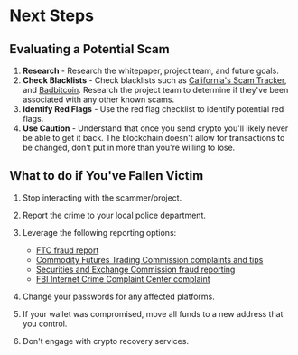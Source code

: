 # Next Steps

## Evaluating a Potential Scam

1. **Research** - Research the whitepaper, project team, and future goals.
2. **Check Blacklists** - Check blacklists such as [California's Scam Tracker](https://dfpi.ca.gov/consumers/crypto/crypto-scam-tracker/), and [Badbitcoin](https://badbitcoin.org/). Research the project team to determine if they've been associated with any other known scams.
3. **Identify Red Flags** - Use the red flag checklist to identify potential red flags.
4. **Use Caution**  - Understand that once you send crypto you'll likely never be able to get it back. The blockchain doesn't allow for transactions to be changed, don't put in more than you're willing to lose.

## What to do if You've Fallen Victim

1. Stop interacting with the scammer/project.
2. Report the crime to your local police department.
3. Leverage the following reporting options:

   * [FTC fraud report](https://reportfraud.ftc.gov/)
   * [Commodity Futures Trading Commission complaints and tips](https://www.cftc.gov/complaint)
   * [Securities and Exchange Commission fraud reporting](https://www.sec.gov/submit-tip-or-complaint/tips-complaints-resources/report-suspected-securities-fraud-or-wrongdoing)
   * [FBI Internet Crime Complaint Center complaint](https://www.ic3.gov/Home/FileComplaint)

4. Change your passwords for any affected platforms.
5. If your wallet was compromised, move all funds to a new address that you control.
6. Don't engage with crypto recovery services.
